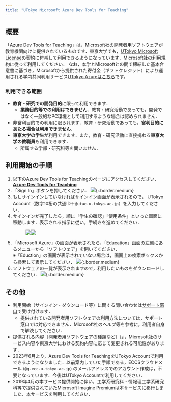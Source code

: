 ```yaml
---
title: "UTokyo Microsoft Azure Dev Tools for Teaching"
---
```


## 概要

「Azure Dev Tools for Teaching」は，Microsoft社の開発者用ソフトウェアが教育機関向けに提供されているものです．東京大学でも，[UTokyo Microsoft License](/microsoft/)の契約に付帯して利用できるようになっています．Microsoft社の利用規約に従って利用してください．
なお，本学とMicrosoftとの間で締結した基本合意書に基づき，Microsoftから提供された寄付金（ギフトクレジット）により運用される学内共同利用サービス[UTokyo Azureはこちら](/research_computing/utokyo_azure/)です。

### 利用できる範囲

- **教育・研究での開発目的**に限って利用できます．
    - **業務目的等での利用はできません**．教育・研究活動であっても，開発ではなく一般的なPC環境として利用するような場合は認められません．
- 非営利目的での利用に限られます．教育・研究活動であっても，**営利目的にあたる場合は利用できません**．
- **東京大学の学生**が利用できます．また，教育・研究活動に直接携わる**東京大学の教職員**も利用できます．
    - 所属する学部・研究科等を問いません．

## 利用開始の手順

1. 以下のAzure Dev Tools for Teachingのページにアクセスしてください．
    <b class="box center"><a href="https://aka.ms/devtoolsforteaching/">Azure Dev Tools for Teaching</a></b>
1. 「Sign In」ボタンを押してください．
    ![](sign_in.png){:.border.medium}
1. もしサインインしていなければサインイン画面が表示されるので， UTokyo Account（数字10桁の共通ID＋`@utac.u-tokyo.ac.jp`）を入力してください．
1. サインインが完了したら，順に「学生の確認」「使用条件」といった画面に移動します．表示される指示に従い，手続きを進めてください．
    <figure class="gallery"><img src="student_verification.png"><img src="terms.png"></figure>
1. 「Microsoft Azure」の画面が表示されたら，「Education」画面の左側にあるメニューから「ソフトウェア」を開いてください．<br>※「Eduction」の画面が表示されていない場合は，画面上の検索ボックスから検索して表示してください．
    ![](education.png){:.border.medium}
1. ソフトウェアの一覧が表示されますので，利用したいものをダウンロードしてください．
    ![](software.png){:.border.medium}

## その他

- 利用開始（サインイン・ダウンロード等）に関する問い合わせは[サポート窓口](/support/)で受け付けます．
    - 提供されている開発者用ソフトウェアの利用方法については，サポート窓口では対応できません．Microsoft社のヘルプ等を参考に，利用者自身で解決してください．
- 提供される内容（開発者用ソフトウェアの種類など）は，Microsoft社のサービス内容や東京大学における契約内容に応じて変更される可能性があります．
- 2023年6月より，Azure Dev Tools for TeachingをUTokyo Accountで利用できるようになりました．以前案内していた手順である，ECCSクラウドメール (`@g.ecc.u-tokyo.ac.jp`) のメールアドレスでのアカウント作成は，不要となっています．今後はUTokyo Accountで利用してください．
- 2019年4月の本サービス提供開始に伴い，工学系研究科・情報理工学系研究科等で提供されていたMicrosoft Imagine Premiumは本サービスに移行しました．本サービスを利用してください．
